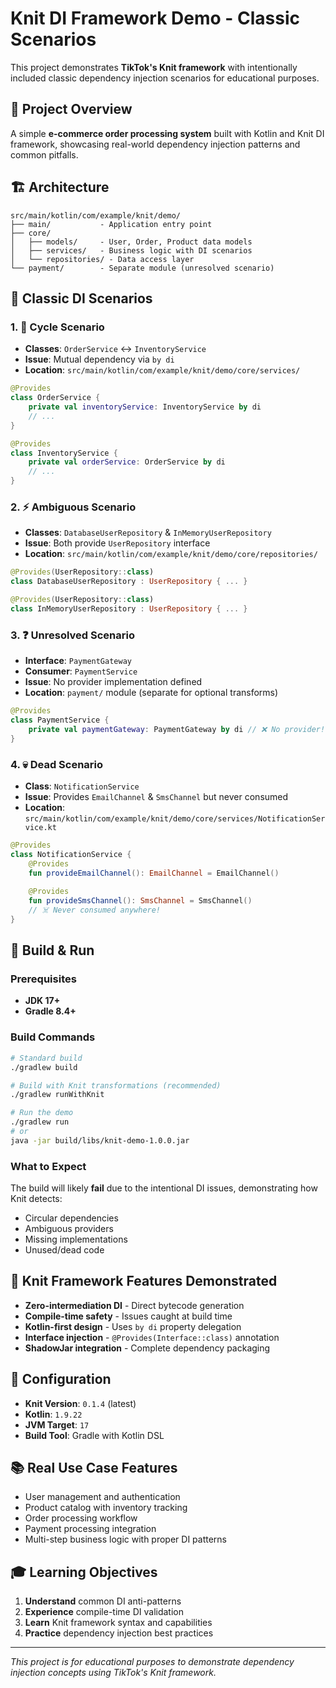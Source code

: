 # Knit DI Framework Demo - Classic Scenarios

This project demonstrates **TikTok's Knit framework** with intentionally included classic dependency injection scenarios for educational purposes.

## 🎯 Project Overview

A simple **e-commerce order processing system** built with Kotlin and Knit DI framework, showcasing real-world dependency injection patterns and common pitfalls.

## 🏗️ Architecture

```
src/main/kotlin/com/example/knit/demo/
├── main/           - Application entry point
├── core/
│   ├── models/     - User, Order, Product data models
│   ├── services/   - Business logic with DI scenarios
│   └── repositories/ - Data access layer
└── payment/        - Separate module (unresolved scenario)
```

## 🎪 Classic DI Scenarios

### 1. 🔄 **Cycle Scenario**
- **Classes**: `OrderService` ↔ `InventoryService`
- **Issue**: Mutual dependency via `by di`
- **Location**: `src/main/kotlin/com/example/knit/demo/core/services/`

```kotlin
@Provides
class OrderService {
    private val inventoryService: InventoryService by di
    // ...
}

@Provides  
class InventoryService {
    private val orderService: OrderService by di
    // ...
}
```

### 2. ⚡ **Ambiguous Scenario**
- **Classes**: `DatabaseUserRepository` & `InMemoryUserRepository`
- **Issue**: Both provide `UserRepository` interface
- **Location**: `src/main/kotlin/com/example/knit/demo/core/repositories/`

```kotlin
@Provides(UserRepository::class)
class DatabaseUserRepository : UserRepository { ... }

@Provides(UserRepository::class)  
class InMemoryUserRepository : UserRepository { ... }
```

### 3. ❓ **Unresolved Scenario**
- **Interface**: `PaymentGateway` 
- **Consumer**: `PaymentService`
- **Issue**: No provider implementation defined
- **Location**: `payment/` module (separate for optional transforms)

```kotlin
@Provides
class PaymentService {
    private val paymentGateway: PaymentGateway by di // ❌ No provider!
}
```

### 4. 💀 **Dead Scenario**
- **Class**: `NotificationService`
- **Issue**: Provides `EmailChannel` & `SmsChannel` but never consumed
- **Location**: `src/main/kotlin/com/example/knit/demo/core/services/NotificationService.kt`

```kotlin
@Provides
class NotificationService {
    @Provides
    fun provideEmailChannel(): EmailChannel = EmailChannel()
    
    @Provides  
    fun provideSmsChannel(): SmsChannel = SmsChannel()
    // ☠️ Never consumed anywhere!
}
```

## 🚀 Build & Run

### Prerequisites
- **JDK 17+**
- **Gradle 8.4+**

### Build Commands
```bash
# Standard build
./gradlew build

# Build with Knit transformations (recommended)
./gradlew runWithKnit

# Run the demo
./gradlew run
# or
java -jar build/libs/knit-demo-1.0.0.jar
```

### What to Expect
The build will likely **fail** due to the intentional DI issues, demonstrating how Knit detects:
- Circular dependencies
- Ambiguous providers  
- Missing implementations
- Unused/dead code

## 🧪 Knit Framework Features Demonstrated

- **Zero-intermediation DI** - Direct bytecode generation
- **Compile-time safety** - Issues caught at build time
- **Kotlin-first design** - Uses `by di` property delegation
- **Interface injection** - `@Provides(Interface::class)` annotation
- **ShadowJar integration** - Complete dependency packaging

## 🔧 Configuration

- **Knit Version**: `0.1.4` (latest)
- **Kotlin**: `1.9.22`
- **JVM Target**: `17`
- **Build Tool**: Gradle with Kotlin DSL

## 📚 Real Use Case Features

- User management and authentication
- Product catalog with inventory tracking
- Order processing workflow  
- Payment processing integration
- Multi-step business logic with proper DI patterns

## 🎓 Learning Objectives

1. **Understand** common DI anti-patterns
2. **Experience** compile-time DI validation
3. **Learn** Knit framework syntax and capabilities
4. **Practice** dependency injection best practices

---

*This project is for educational purposes to demonstrate dependency injection concepts using TikTok's Knit framework.*